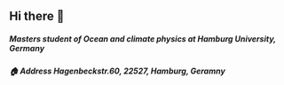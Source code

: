 ## Hi there 👋
##### Masters student of Ocean and climate physics at Hamburg University, Germany
##### 🏠 Address Hagenbeckstr.60, 22527, Hamburg, Geramny

